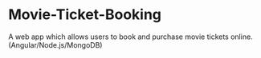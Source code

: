# Movie-Ticket-Booking
A web app which allows users to book and purchase movie tickets online. (Angular/Node.js/MongoDB)
